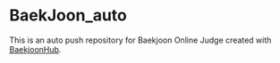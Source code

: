 # BaekJoon_auto
This is an auto push repository for Baekjoon Online Judge created with [BaekjoonHub](https://github.com/BaekjoonHub/BaekjoonHub).
